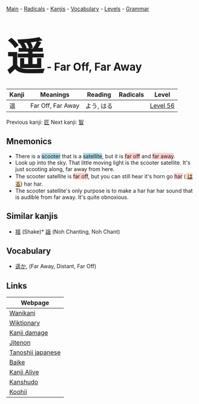<style> bigfont {font-size: 100px}</style>
[Main](../README.md) -
[Radicals](../radicals.md) -
[Kanjis](../kanjis.md) -
[Vocabulary](../vocabulary.md) -
[Levels](../levels.md) -
[Grammar](../grammar.md)
# <bigfont> 遥</bigfont> - Far Off, Far Away 

| Kanji | Meanings | Reading | Radicals | Level |
| --- | --- | --- | --- | --- |
| 遥 | Far Off, Far Away | よう, はる |  | [Level 56](../levels/wk_level56.md) |

Previous kanji: [匠](匠.md) Next kanji: [智](智.md) 

## Mnemonics
 * There is a <span style="background-color:#ADD8E6"> scooter</span> that is a <span style="background-color:#ADD8E6"> satellite</span>, but it is <span style="background-color:#ffcccb"> far off</span> and <span style="background-color:#ffcccb"> far away</span>.
* Look up into the sky. That little moving light is the scooter satellite. It's just scooting along, far away from here.
* The scooter satellite is <span style="background-color:#ffcccb"> far off</span>, but you can still hear it's horn go <span style="background-color:#ffcccb"> har</span> (<span style="background-color:#fed8b1"> [はる](https://jisho.org/search/はる)</span>) har har.
* The scooter satellite's only purpose is to make a har har har sound that is audible from far away. It's quite obnoxious.


## Similar kanjis
 * [揺](揺.md) (Shake)* [謡](謡.md) (Noh Chanting, Noh Chant)


## Vocabulary
 * [遥か](../vocabulary/遥.md), (Far Away, Distant, Far Off)



## Links 

| Webpage |
| --- |
| [Wanikani          ](https://www.wanikani.com/kanji/遥) |
| [Wiktionary        ](https://en.wiktionary.org/wiki/遥) |
| [Kanji damage      ](http://www.kanjidamage.com/kanji/search?utf8=✓&q=遥) |
| [Jitenon           ](https://jitenon.com/kanji/遥) |
| [Tanoshii japanese ](https://www.tanoshiijapanese.com/dictionary/kanji.cfm?k=遥) |
| [Baike             ](https://baike.baidu.com/item/遥) |
| [Kanji Alive       ](https://app.kanjialive.com/遥) |
| [Kanshudo          ](https://www.kanshudo.com/searchmn?q=遥) |
| [Koohii            ](https://kanji.koohii.com/study/kanji/遥) |
